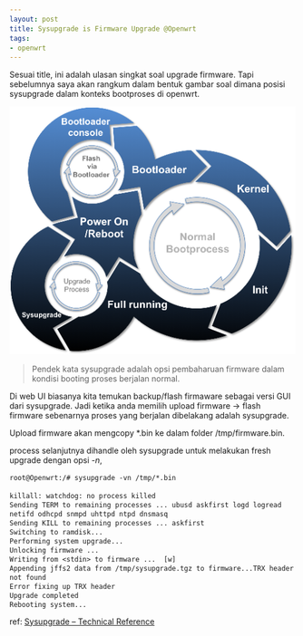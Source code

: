 ```yaml
---
layout: post
title: Sysupgrade is Firmware Upgrade @Openwrt
tags:
- openwrt
---
```


Sesuai title, ini adalah ulasan singkat soal upgrade firmware. Tapi sebelumnya saya akan rangkum dalam bentuk gambar soal dimana posisi sysupgrade dalam konteks bootproses di openwrt.

![alt text](/images/boot1.png "bootprocess")

> Pendek kata sysupgrade adalah opsi pembaharuan firmware dalam kondisi booting proses berjalan normal. 

Di web UI biasanya kita temukan backup/flash firmaware sebagai versi GUI dari sysupgrade. Jadi ketika anda memilih upload firmware -> flash firmware sebenarnya proses yang berjalan dibelakang adalah sysupgrade.

Upload firmware akan mengcopy *.bin ke dalam folder /tmp/firmware.bin.

process selanjutnya dihandle oleh sysupgrade untuk melakukan fresh upgrade dengan opsi _-n_,

```
root@Openwrt:/# sysupgrade -vn /tmp/*.bin  

killall: watchdog: no process killed
Sending TERM to remaining processes ... ubusd askfirst logd logread netifd odhcpd snmpd uhttpd ntpd dnsmasq
Sending KILL to remaining processes ... askfirst
Switching to ramdisk...
Performing system upgrade...
Unlocking firmware ...
Writing from <stdin> to firmware ...  [w]
Appending jffs2 data from /tmp/sysupgrade.tgz to firmware...TRX header not found
Error fixing up TRX header
Upgrade completed
Rebooting system...
```
ref: [Sysupgrade – Technical Reference](https://openwrt.org/docs/techref/sysupgrade)